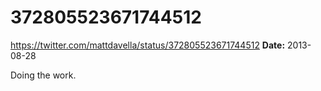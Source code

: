 # 372805523671744512
https://twitter.com/mattdavella/status/372805523671744512
**Date:** 2013-08-28

Doing the work.
